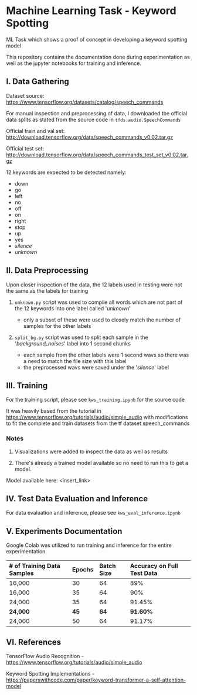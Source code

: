 # Machine Learning Task - Keyword Spotting
ML Task which shows a proof of concept in developing a keyword spotting model

This repository contains the documentation done during experimentation as well as the jupyter notebooks for training and inference.

## I. Data Gathering

Dataset source: https://www.tensorflow.org/datasets/catalog/speech_commands

For manual inspection and preprocessing of data, I downloaded the official data splits as stated from the source code in `tfds.audio.SpeechCommands`

Official train and val set: http://download.tensorflow.org/data/speech_commands_v0.02.tar.gz

Official test set: http://download.tensorflow.org/data/speech_commands_test_set_v0.02.tar.gz

12 keywords are expected to be detected namely:

- down
- go
- left
- no
- off
- on
- right
- stop
- up
- yes
- _silence_
- _unknown_

## II. Data Preprocessing

Upon closer inspection of the data, the 12 labels used in testing were not the same as the labels for training

1. `unknown.py` script was used to compile all words which are not part of the 12 keywords into one label called '_unknown_'
    - only a subset of these were used to closely match the number of samples for the other labels


2. `split_bg.py` script was used to split each sample in the '_background_noises_' label into 1 second chunks
    - each sample from the other labels were 1 second wavs so there was a need to match the file size with this label
    - the preprocessed wavs were saved under the '_silence_' label

## III. Training

For the training script, please see `kws_training.ipynb` for the source code

It was heavily based from the tutorial in https://www.tensorflow.org/tutorials/audio/simple_audio with modifications to fit the complete and train datasets from the tf dataset speech_commands

### Notes

1. Visualizations were added to inspect the data as well as results

2. There's already a trained model available so no need to run this to get a model.

Model available here: <insert_link>

## IV. Test Data Evaluation and Inference

For data evaluation and inference, please see `kws_eval_inference.ipynb`


## V. Experiments Documentation

Google Colab was utilized to run training and inference for the entire experimentation.

| # of Training Data Samples | Epochs  | Batch Size | Accuracy on Full Test Data |
| :--------------------------|:--------|:-----------|:---------------------------|
| 16,000                     | 30      | 64         | 89%                        |
| 16,000                     | 35      | 64         | 90%                        |
| 24,000                     | 35      | 64         | 91.45%                     |
| **24,000**                 | **45**  | **64**     | **91.60%**                 |
| 24,000                     | 50      | 64         | 91.17%                     |

## VI. References

TensorFlow Audio Recognition - https://www.tensorflow.org/tutorials/audio/simple_audio

Keyword Spotting Implementations - https://paperswithcode.com/paper/keyword-transformer-a-self-attention-model

